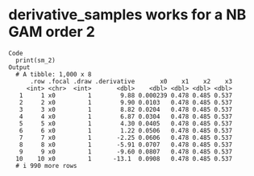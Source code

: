 # derivative_samples works for a NB GAM order 2

    Code
      print(sm_2)
    Output
      # A tibble: 1,000 x 8
          .row .focal .draw .derivative       x0    x1    x2    x3
         <int> <chr>  <int>       <dbl>    <dbl> <dbl> <dbl> <dbl>
       1     1 x0         1        9.88 0.000239 0.478 0.485 0.537
       2     2 x0         1        9.90 0.0103   0.478 0.485 0.537
       3     3 x0         1        8.82 0.0204   0.478 0.485 0.537
       4     4 x0         1        6.87 0.0304   0.478 0.485 0.537
       5     5 x0         1        4.30 0.0405   0.478 0.485 0.537
       6     6 x0         1        1.22 0.0506   0.478 0.485 0.537
       7     7 x0         1       -2.25 0.0606   0.478 0.485 0.537
       8     8 x0         1       -5.91 0.0707   0.478 0.485 0.537
       9     9 x0         1       -9.60 0.0807   0.478 0.485 0.537
      10    10 x0         1      -13.1  0.0908   0.478 0.485 0.537
      # i 990 more rows

